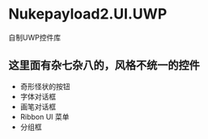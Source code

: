 # Nukepayload2.UI.UWP
自制UWP控件库

## 这里面有杂七杂八的，风格不统一的控件
* 奇形怪状的按钮
* 字体对话框
* 画笔对话框
* Ribbon UI 菜单
* 分组框